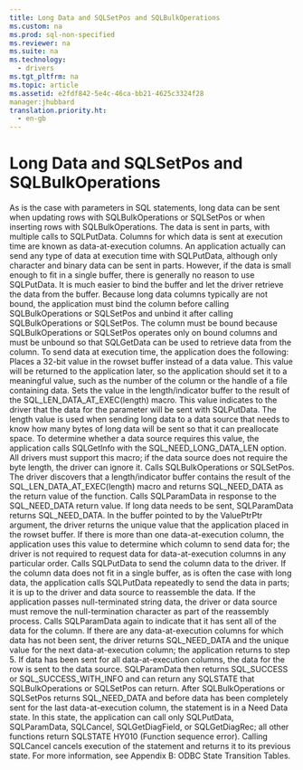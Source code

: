 ```yaml
---
title: Long Data and SQLSetPos and SQLBulkOperations
ms.custom: na
ms.prod: sql-non-specified
ms.reviewer: na
ms.suite: na
ms.technology: 
  - drivers
ms.tgt_pltfrm: na
ms.topic: article
ms.assetid: e2fdf842-5e4c-46ca-bb21-4625c3324f28
manager:jhubbard
translation.priority.ht: 
  - en-gb
---
```

# Long Data and SQLSetPos and SQLBulkOperations
<?xml version="1.0" encoding="utf-8"?>
<developerConceptualDocument xmlns="http://ddue.schemas.microsoft.com/authoring/2003/5" xmlns:xlink="http://www.w3.org/1999/xlink" xmlns:xsi="http://www.w3.org/2001/XMLSchema-instance" xsi:schemaLocation="http://ddue.schemas.microsoft.com/authoring/2003/5 http://dduestorage.blob.core.windows.net/ddueschema/developer.xsd">
  <introduction>
    <para>As is the case with parameters in SQL statements, long data can be sent when updating rows with <legacyBold>SQLBulkOperations</legacyBold> or <legacyBold>SQLSetPos</legacyBold> or when inserting rows with <legacyBold>SQLBulkOperations</legacyBold>. The data is sent in parts, with multiple calls to <legacyBold>SQLPutData</legacyBold>. Columns for which data is sent at execution time are known as <legacyItalic>data-at-execution columns</legacyItalic>.</para>
    <alert class="note">
      <para>An application actually can send any type of data at execution time with <legacyBold>SQLPutData</legacyBold>, although only character and binary data can be sent in parts. However, if the data is small enough to fit in a single buffer, there is generally no reason to use <legacyBold>SQLPutData</legacyBold>. It is much easier to bind the buffer and let the driver retrieve the data from the buffer.</para>
    </alert>
    <para>Because long data columns typically are not bound, the application must bind the column before calling <legacyBold>SQLBulkOperations</legacyBold> or <legacyBold>SQLSetPos</legacyBold> and unbind it after calling <legacyBold>SQLBulkOperations</legacyBold> or <legacyBold>SQLSetPos</legacyBold>. The column must be bound because <legacyBold>SQLBulkOperations</legacyBold> or <legacyBold>SQLSetPos</legacyBold> operates only on bound columns and must be unbound so that <legacyBold>SQLGetData</legacyBold> can be used to retrieve data from the column.</para>
    <para>To send data at execution time, the application does the following:  </para>
    <list class="ordered">
      <listItem>
        <para>Places a 32-bit value in the rowset buffer instead of a data value. This value will be returned to the application later, so the application should set it to a meaningful value, such as the number of the column or the handle of a file containing data.</para>
      </listItem>
      <listItem>
        <para>Sets the value in the length/indicator buffer to the result of the SQL_LEN_DATA_AT_EXEC(<legacyItalic>length</legacyItalic>) macro. This value indicates to the driver that the data for the parameter will be sent with <legacyBold>SQLPutData</legacyBold>. The <legacyItalic>length</legacyItalic> value is used when sending long data to a data source that needs to know how many bytes of long data will be sent so that it can preallocate space. To determine whether a data source requires this value, the application calls <legacyBold>SQLGetInfo</legacyBold> with the SQL_NEED_LONG_DATA_LEN option. All drivers must support this macro; if the data source does not require the byte length, the driver can ignore it.</para>
      </listItem>
      <listItem>
        <para>Calls <legacyBold>SQLBulkOperations</legacyBold> or <legacyBold>SQLSetPos</legacyBold>. The driver discovers that a length/indicator buffer contains the result of the SQL_LEN_DATA_AT_EXEC(<legacyItalic>length</legacyItalic>) macro and returns SQL_NEED_DATA as the return value of the function.</para>
      </listItem>
      <listItem>
        <para>Calls <legacyBold>SQLParamData</legacyBold> in response to the SQL_NEED_DATA return value. If long data needs to be sent, <legacyBold>SQLParamData</legacyBold> returns SQL_NEED_DATA. In the buffer pointed to by the <legacyItalic>ValuePtrPtr</legacyItalic> argument, the driver returns the unique value that the application placed in the rowset buffer. If there is more than one data-at-execution column, the application uses this value to determine which column to send data for; the driver is not required to request data for data-at-execution columns in any particular order.</para>
      </listItem>
      <listItem>
        <para>Calls <legacyBold>SQLPutData</legacyBold> to send the column data to the driver. If the column data does not fit in a single buffer, as is often the case with long data, the application calls <legacyBold>SQLPutData</legacyBold> repeatedly to send the data in parts; it is up to the driver and data source to reassemble the data. If the application passes null-terminated string data, the driver or data source must remove the null-termination character as part of the reassembly process.</para>
      </listItem>
      <listItem>
        <para>Calls <legacyBold>SQLParamData</legacyBold> again to indicate that it has sent all of the data for the column. If there are any data-at-execution columns for which data has not been sent, the driver returns SQL_NEED_DATA and the unique value for the next data-at-execution column; the application returns to step 5. If data has been sent for all data-at-execution columns, the data for the row is sent to the data source. <legacyBold>SQLParamData</legacyBold> then returns SQL_SUCCESS or SQL_SUCCESS_WITH_INFO and can return any SQLSTATE that <legacyBold>SQLBulkOperations</legacyBold> or <legacyBold>SQLSetPos</legacyBold> can return.</para>
      </listItem>
    </list>
    <para>After <legacyBold>SQLBulkOperations</legacyBold> or <legacyBold>SQLSetPos</legacyBold> returns SQL_NEED_DATA and before data has been completely sent for the last data-at-execution column, the statement is in a Need Data state. In this state, the application can call only <legacyBold>SQLPutData</legacyBold>, <legacyBold>SQLParamData</legacyBold>, <legacyBold>SQLCancel</legacyBold>, <legacyBold>SQLGetDiagField</legacyBold>, or <legacyBold>SQLGetDiagRec</legacyBold>; all other functions return SQLSTATE HY010 (Function sequence error). Calling <legacyBold>SQLCancel</legacyBold> cancels execution of the statement and returns it to its previous state. For more information, see <legacyLink xlink:href="15088dbe-896f-4296-b397-02bb3d0ac0fb">Appendix B: ODBC State Transition Tables</legacyLink>.</para>
  </introduction>
  <relatedTopics />
</developerConceptualDocument>